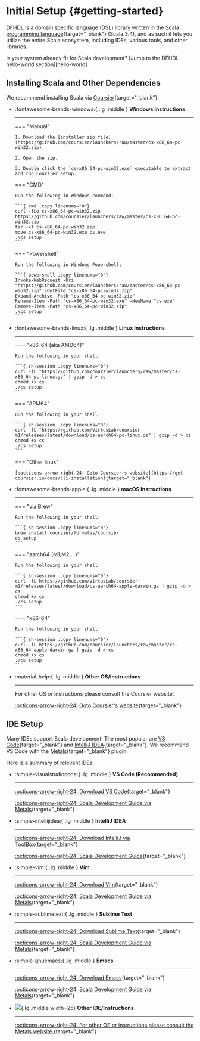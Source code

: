# Initial Setup {#getting-started}

DFHDL is a domain specific language (DSL) library written in the [Scala programming language](https://www.scala-lang.org){target="_blank"} (Scala 3.4), and as such it lets you utilize the entire Scala ecosystem, including IDEs, various tools, and other libraries. 

Is your system already fit for Scala development? [Jump to the DFHDL hello-world section][hello-world]

## Installing Scala and Other Dependencies

We recommend installing Scala via [Coursier](https://get-coursier.io/){target="_blank"}:

<div class="grid cards" markdown>

-   :fontawesome-brands-windows:{ .lg .middle } __Windows Instructions__

    ---

    === "Manual"

        1. Download the [installer zip file](https://github.com/coursier/launchers/raw/master/cs-x86_64-pc-win32.zip).

        2. Open the zip.

        3. Double click the `cs-x86_64-pc-win32.exe` executable to extract and run Coursier setup.

    === "CMD"

        Run the following in Windows command:

        ```{.cmd .copy linenums="0"}
        curl -fLo cs-x86_64-pc-win32.zip https://github.com/coursier/launchers/raw/master/cs-x86_64-pc-win32.zip
        tar -xf cs-x86_64-pc-win32.zip
        move cs-x86_64-pc-win32.exe cs.exe
        .\cs setup
        ```

    === "Powershell"

        Run the following in Windows Powershell:

        ```{.powershell .copy linenums="0"}
        Invoke-WebRequest -Uri "https://github.com/coursier/launchers/raw/master/cs-x86_64-pc-win32.zip" -OutFile "cs-x86_64-pc-win32.zip"
        Expand-Archive -Path "cs-x86_64-pc-win32.zip"
        Rename-Item -Path "cs-x86_64-pc-win32.exe" -NewName "cs.exe"
        Remove-Item -Path "cs-x86_64-pc-win32.zip"
        .\cs setup
        ```


-   :fontawesome-brands-linux:{ .lg .middle } __Linux Instructions__

    ---

    === "x86-64 (aka AMD64)"

        Run the following in your shell:

        ```{.sh-session .copy linenums="0"}
        curl -fL "https://github.com/coursier/launchers/raw/master/cs-x86_64-pc-linux.gz" | gzip -d > cs
        chmod +x cs
        ./cs setup
        ```

    === "ARM64"

        Run the following in your shell:

        ```{.sh-session .copy linenums="0"}
        curl -fL "https://github.com/VirtusLab/coursier-m1/releases/latest/download/cs-aarch64-pc-linux.gz" | gzip -d > cs
        chmod +x cs
        ./cs setup
        ```

    === "Other linux"

        [:octicons-arrow-right-24: Goto Coursier's website](https://get-coursier.io/docs/cli-installation){target="_blank"}


-   :fontawesome-brands-apple:{ .lg .middle } __macOS Instructions__

    ---

    === "via Brew"

        Run the following in your shell:

        ```{.sh-session .copy linenums="0"}
        brew install coursier/formulas/coursier
        cs setup
        ```

    === "aarch64 (M1,M2,...)"

        Run the following in your shell:

        ```{.sh-session .copy linenums="0"}
        curl -fL https://github.com/VirtusLab/coursier-m1/releases/latest/download/cs-aarch64-apple-darwin.gz | gzip -d > cs
        chmod +x cs
        ./cs setup
        ```

    === "x86-64"

        Run the following in your shell:

        ```{.sh-session .copy linenums="0"}
        curl -fL https://github.com/coursier/launchers/raw/master/cs-x86_64-apple-darwin.gz | gzip -d > cs
        chmod +x cs
        ./cs setup
        ```

-   :material-help:{ .lg .middle } __Other OS/Instructions__

    ---

    For other OS or instructions please consult the Coursier website.

    [:octicons-arrow-right-24: Goto Coursier's website](https://get-coursier.io/docs/cli-installation){target="_blank"}

</div>


## IDE Setup

Many IDEs support Scala development. The most popular are [VS Code](https://code.visualstudio.com){target="_blank"} and [IntelliJ IDEA](https://www.jetbrains.com/idea){target="_blank"}. We recommend VS Code with the [Metals](https://scalameta.org/metals/){target="_blank"} plugin.

Here is a summary of relevant IDEs:

<div class="grid cards" markdown>

-   :simple-visualstudiocode:{ .lg .middle } __VS Code (Recommended)__

    ---

    [:octicons-arrow-right-24: Download VS Code](https://code.visualstudio.com/download){target="_blank"}

    [:octicons-arrow-right-24: Scala Development Guide via Metals](https://scalameta.org/metals/docs/editors/vscode#installation){target="_blank"}
    

-   :simple-intellijidea:{ .lg .middle } __IntelliJ IDEA__

    ---

    [:octicons-arrow-right-24: Download IntelliJ via ToolBox](https://www.jetbrains.com/toolbox-app){target="_blank"}

    [:octicons-arrow-right-24: Scala Development Guide](https://www.jetbrains.com/help/idea/get-started-with-scala.html){target="_blank"}

-   :simple-vim:{ .lg .middle } __Vim__

    ---

    [:octicons-arrow-right-24: Download Vim](https://www.vim.org/download.php){target="_blank"}

    [:octicons-arrow-right-24: Scala Development Guide via Metals](https://scalameta.org/metals/docs/editors/vim#nvim-metals){target="_blank"}

-   :simple-sublimetext:{ .lg .middle } __Sublime Text__

    ---

    [:octicons-arrow-right-24: Download Sublime Text](https://www.sublimetext.com/download){target="_blank"}

    [:octicons-arrow-right-24: Scala Development Guide via Metals](https://scalameta.org/metals/docs/editors/sublime#installing-the-plugins){target="_blank"}

-   :simple-gnuemacs:{ .lg .middle } __Emacs__

    ---

    [:octicons-arrow-right-24: Download Emacs](https://www.gnu.org/software/emacs/download.html){target="_blank"}

    [:octicons-arrow-right-24: Scala Development Guide via Metals](https://scalameta.org/metals/docs/editors/emacs#installation){target="_blank"}

-   ![](https://scalameta.org/metals/img/scalameta-logo.png){.lg .middle width=25} __Other IDE/Instructions__

    ---

    [:octicons-arrow-right-24: For other OS or instructions please consult the Metals website.](https://scalameta.org/metals/docs/){target="_blank"}

</div>

